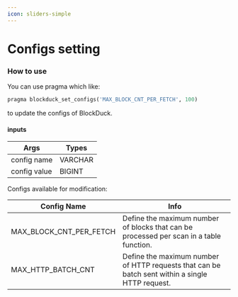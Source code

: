 ```yaml
---
icon: sliders-simple
---
```


# Configs setting

### How to use

You can use pragma which like:

```sql
pragma blockduck_set_configs('MAX_BLOCK_CNT_PER_FETCH', 100)
```

to update the configs of BlockDuck.

#### **inputs**

| Args         | Types   |
| ------------ | ------- |
| config name  | VARCHAR |
| config value | BIGINT  |

Configs available for modification:

| Config Name                 | Info                                                                                            |
| --------------------------- | ----------------------------------------------------------------------------------------------- |
| MAX\_BLOCK\_CNT\_PER\_FETCH | Define the maximum number of blocks that can be processed per scan in a table function.         |
| MAX\_HTTP\_BATCH\_CNT       | Define the maximum number of HTTP requests that can be batch sent within a single HTTP request. |

